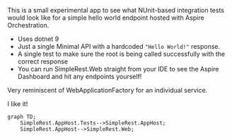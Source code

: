 This is a small experimental app to see what NUnit-based integration tests would look like for a simple hello world endpoint hosted with Aspire Orchestration.

- Uses dotnet 9
- Just a single Minimal API with a hardcoded `"Hello World!"` response.
- A single test to make sure the root is being called successfully with the correct response
- You can run SimpleRest.Web straight from your IDE to see the Aspire Dashboard and hit any endpoints yourself!

Very reminiscent of WebApplicationFactory for an individual service.

I like it!

```mermaid
graph TD;
    SimpleRest.AppHost.Tests-->SimpleRest.AppHost;
    SimpleRest.AppHost-->SimpleRest.Web;
```